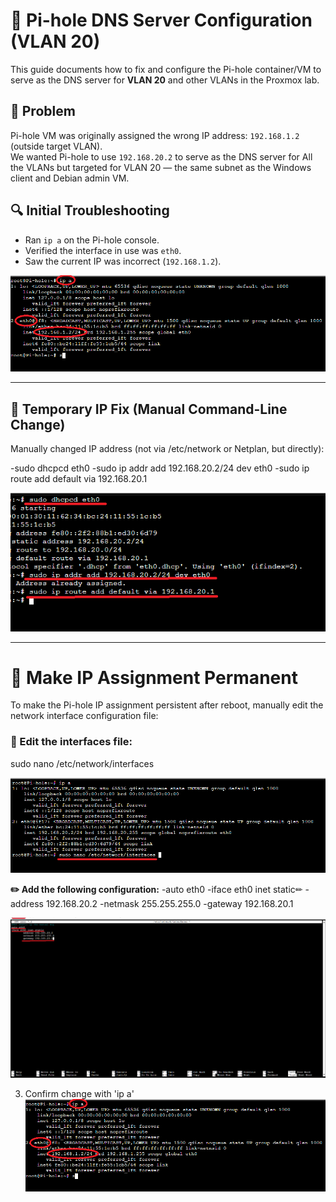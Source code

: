 # 🧩 Pi-hole DNS Server Configuration (VLAN 20)

This guide documents how to fix and configure the Pi-hole container/VM to serve as the DNS server for **VLAN 20** and other VLANs in the Proxmox lab.

## 📌 Problem

Pi-hole VM was originally assigned the wrong IP address: `192.168.1.2` (outside target VLAN).  
We wanted Pi-hole to use `192.168.20.2` to serve as the DNS server for All the VLANs but targeted for VLAN 20 — the same subnet as the Windows client and Debian admin VM.

## 🔍 Initial Troubleshooting

- Ran `ip a` on the Pi-hole console.
- Verified the interface in use was `eth0`.
- Saw the current IP was incorrect (`192.168.1.2`).
  
![Pihole IP address before change](1_IP.png)

---


## 🧪 Temporary IP Fix (Manual Command-Line Change)

Manually changed IP address (not via /etc/network or Netplan, but directly):
   
  -sudo dhcpcd eth0
  -sudo ip addr add 192.168.20.2/24 dev eth0
  -sudo ip route add default via 192.168.20.1
  
![Config_Temp_IP](2_Config_IP.png)

---

# 💾 Make IP Assignment Permanent
To make the Pi-hole IP assignment persistent after reboot, manually edit the network interface configuration file:

### 📝 Edit the interfaces file:

sudo nano /etc/network/interfaces

![Edit_Int](3_Edit_Int.png)

**✏️ Add the following configuration:**
     -auto eth0
     -iface eth0 inet static✏
     -address 192.168.20.2
     -netmask 255.255.255.0
     -gateway 192.168.20.1

![Config_Perm_IP](4_Perm_IP.png)


3. Confirm change with 'ip a'
![Confirm Change](3_Confirm.png)

